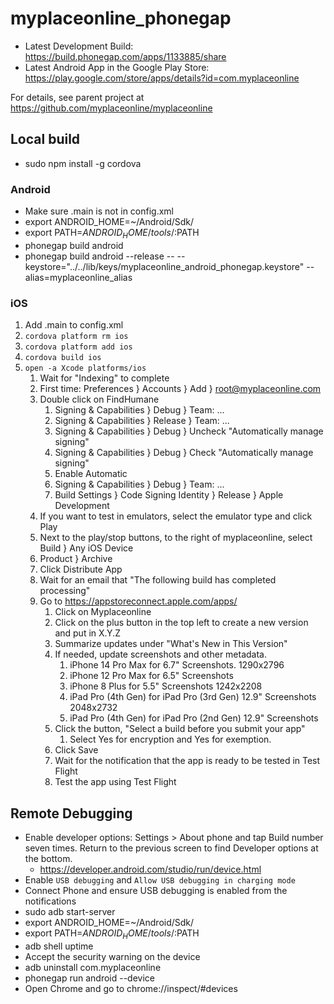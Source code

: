 # myplaceonline_phonegap

* Latest Development Build: https://build.phonegap.com/apps/1133885/share
* Latest Android App in the Google Play Store: https://play.google.com/store/apps/details?id=com.myplaceonline

For details, see parent project at https://github.com/myplaceonline/myplaceonline

## Local build

* sudo npm install -g cordova

### Android

* Make sure .main is not in config.xml
* export ANDROID_HOME=~/Android/Sdk/
* export PATH=${ANDROID_HOME}/tools/:$PATH
* phonegap build android
* phonegap build android --release -- --keystore="../../lib/keys/myplaceonline_android_phonegap.keystore" --alias=myplaceonline_alias

### iOS

1. Add .main to config.xml
1. `cordova platform rm ios`
1. `cordova platform add ios`
1. `cordova build ios`
1. `open -a Xcode platforms/ios`
    1. Wait for "Indexing" to complete
    1. First time: Preferences } Accounts } Add } root@myplaceonline.com
    1. Double click on FindHumane
        1. Signing & Capabilities } Debug } Team: ...
        1. Signing & Capabilities } Release } Team: ...
        1. Signing & Capabilities } Debug } Uncheck "Automatically manage signing"
        1. Signing & Capabilities } Debug } Check "Automatically manage signing"
        1. Enable Automatic
        1. Signing & Capabilities } Debug } Team: ...
        1. Build Settings } Code Signing Identity } Release } Apple Development
    1. If you want to test in emulators, select the emulator type and click Play
    1. Next to the play/stop buttons, to the right of myplaceonline, select Build } Any iOS Device
    1. Product } Archive
    1. Click Distribute App
    1. Wait for an email that "The following build has completed processing"
    1. Go to https://appstoreconnect.apple.com/apps/
        1. Click on Myplaceonline
        1. Click on the plus button in the top left to create a new version and put in X.Y.Z
        1. Summarize updates under "What's New in This Version"
        1. If needed, update screenshots and other metadata.
            1. iPhone 14 Pro Max for 6.7" Screenshots. 1290x2796
            1. iPhone 12 Pro Max for 6.5" Screenshots
            1. iPhone 8 Plus for 5.5" Screenshots 1242x2208
            1. iPad Pro (4th Gen) for iPad Pro (3rd Gen) 12.9" Screenshots 2048x2732
            1. iPad Pro (4th Gen) for iPad Pro (2nd Gen) 12.9" Screenshots
        1. Click the button, "Select a build before you submit your app"
            1. Select Yes for encryption and Yes for exemption.
        1. Click Save
        1. Wait for the notification that the app is ready to be tested in Test Flight
        1. Test the app using Test Flight

## Remote Debugging

* Enable developer options: Settings > About phone and tap Build number seven times. Return to the previous screen to find Developer options at the bottom.
  * https://developer.android.com/studio/run/device.html
* Enable `USB debugging` and `Allow USB debugging in charging mode`
* Connect Phone and ensure USB debugging is enabled from the notifications
* sudo adb start-server
* export ANDROID_HOME=~/Android/Sdk/
* export PATH=${ANDROID_HOME}/tools/:$PATH
* adb shell uptime
* Accept the security warning on the device
* adb uninstall com.myplaceonline
* phonegap run android --device
* Open Chrome and go to chrome://inspect/#devices
